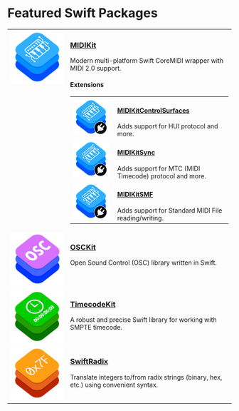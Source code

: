 # Featured Swift Packages

<table><tbody>
  <tr valign="top">
    <td width=120>
      <a href="https://github.com/orchetect/MIDIKit"><img src="Images/midikit.png"></a>
    </td>
    <td>
      <h3><a href="https://github.com/orchetect/MIDIKit">MIDIKit</a></h3>
      Modern multi-platform Swift CoreMIDI wrapper with MIDI 2.0 support.
      <br>
      <h4>Extensions</h4>
      <table><tbody>
        <tr>
          <td width=85>
            <a href="https://github.com/orchetect/MIDIKitControlSurfaces"><img src="Images/midikit-extension.png"></a>
          </td>
          <td>
            <h4><a href="https://github.com/orchetect/MIDIKitControlSurfaces">MIDIKitControlSurfaces</a></h4>
            Adds support for HUI protocol and more.
          </td>
        </tr>
        <tr>
          <td width=85>
            <a href="https://github.com/orchetect/MIDIKitSync"><img src="Images/midikit-extension.png"></a>
          </td>
          <td>
            <h4><a href="https://github.com/orchetect/MIDIKitSync">MIDIKitSync</a></h4>
            Adds support for MTC (MIDI Timecode) protocol and more.
          </td>
        </tr>
        <tr>
          <td width=85>
            <a href="https://github.com/orchetect/MIDIKitSMF"><img src="Images/midikit-extension.png"></a>
          </td>
          <td>
            <h4><a href="https://github.com/orchetect/MIDIKitSMF">MIDIKitSMF</a></h4>
            Adds support for Standard MIDI File reading/writing.
          </td>
        </tr>
      </tbody></table>
    </td>
  </tr>
  <tr valign="top">
    <td>
      <a href="https://github.com/orchetect/OSCKit"><img src="Images/osckit.png"></a>
    </td>
    <td>
      <h3><a href="https://github.com/orchetect/OSCKit">OSCKit</a></h3>
      Open Sound Control (OSC) library written in Swift.
    </td>
  </tr>
  <tr valign="top">
    <td>
      <a href="https://github.com/orchetect/TimecodeKit"><img src="Images/timecodekit.png"></a>
    </td>
    <td>
      <h3><a href="https://github.com/orchetect/TimecodeKit">TimecodeKit</a></h3>
      A robust and precise Swift library for working with SMPTE timecode.
    </td>
  </tr>
  <tr valign="top">
    <td>
      <a href="https://github.com/orchetect/SwiftRadix"><img src="Images/swiftradix.png"></a>
    </td>
    <td>
      <h3><a href="https://github.com/orchetect/SwiftRadix">SwiftRadix</a></h3>
      Translate integers to/from radix strings (binary, hex, etc.) using convenient syntax.
    </td>
  </tr>
</tbody></table>
